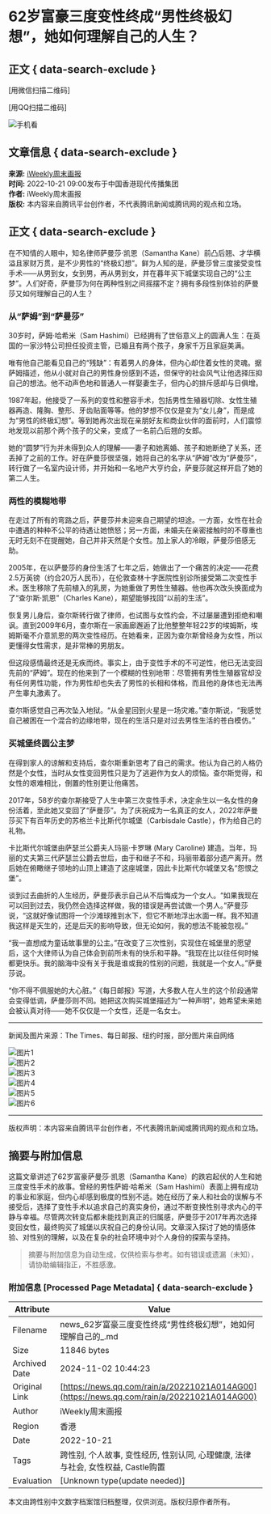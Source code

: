 # 62岁富豪三度变性终成“男性终极幻想”，她如何理解自己的人生？

## 正文 { data-search-exclude }


[用微信扫描二维码]

[用QQ扫描二维码]

![手机看](https://inews.gtimg.com/newsapp_bt/0/0522140926837_6113/0)

## 文章信息 { data-search-exclude }

**来源:** [iWeekly周末画报](https://news.qq.com/omn/author/8QMd3XtZ6Y0auD%2Ff)  
**时间:** 2022-10-21 09:00发布于中国香港现代传播集团  
**作者:** iWeekly周末画报  
**版权:** 本内容来自腾讯平台创作者，不代表腾讯新闻或腾讯网的观点和立场。  

## 正文 { data-search-exclude }

在不知情的人眼中，知名律师萨曼莎·凯恩（Samantha Kane）前凸后翘、才华横溢且家财万贯，是不少男性的“终极幻想”。鲜为人知的是，萨曼莎曾三度接受变性手术——从男到女，女到男，再从男到女，并在暮年买下城堡实现自己的“公主梦”。人们好奇，萨曼莎为何在两种性别之间摇摆不定？拥有多段性别体验的萨曼莎又如何理解自己的人生？

### 从“萨姆”到“萨曼莎”

30岁时，萨姆·哈希米（Sam Hashimi）已经拥有了世俗意义上的圆满人生：在英国的一家沙特公司担任投资主管，已婚且有两个孩子，身家千万且家庭美满。

唯有他自己能看见自己的“残缺”：有着男人的身体，但内心却住着女性的灵魂。据萨姆描述，他从小就对自己的男性身份感到不适，但保守的社会风气让他选择压抑自己的想法。他不动声色地和普通人一样娶妻生子，但内心的排斥感却与日俱增。

1987年起，他接受了一系列的变性和整容手术，包括男性生殖器切除、女性生殖器再造、隆胸、整形、牙齿贴面等等。他的梦想不仅仅是变为“女儿身”，而是成为“男性的终极幻想”。等到她再次出现在亲朋好友和商业伙伴的面前时，人们震惊地发现以前那个两个孩子的父亲，变成了一名前凸后翘的女郎。

她的“圆梦”行为并未得到众人的理解——妻子和她离婚、孩子和她断绝了关系，还丢掉了之前的工作。好在萨曼莎很坚强，她将自己的名字从“萨姆”改为“萨曼莎”，转行做了一名室内设计师，并开始和一名地产大亨约会，萨曼莎就这样开启了她的第二人生。

### 两性的模糊地带

在走过了所有的弯路之后，萨曼莎并未迎来自己期望的坦途。一方面，女性在社会中遭遇的种种不公平的待遇让她愤怒；另一方面，未婚夫在亲密接触时的不尊重也无时无刻不在提醒她，自己并非天然是个女性。加上家人的冷眼，萨曼莎倍感无助。

2005年，在以萨曼莎的身份生活了七年之后，她做出了一个痛苦的决定——花费2.5万英镑（约合20万人民币），在伦敦查林十字医院性别诊所接受第二次变性手术。医生移除了先前植入的乳房，为她重做了男性生殖器。他也再次改头换面成为了“查尔斯·凯恩”（Charles Kane），期望能够找回“以前的生活”。

恢复男儿身后，查尔斯转行做了律师，也试图与女性约会，不过屡屡遭到拒绝和嘲讽。直到2009年6月，查尔斯在一家画廊邂逅了比他整整年轻22岁的埃姆斯，埃姆斯毫不介意凯恩的两次变性经历。在她看来，正因为查尔斯曾经身为女性，所以更懂得女性需求，是非常棒的男朋友。

但这段感情最终还是无疾而终。事实上，由于变性手术的不可逆性，他已无法变回先前的“萨姆”。现在的他来到了一个模糊的性别地带：尽管拥有男性生殖器官却没有任何男性功能，作为男性却也失去了男性的长相和体格，而且他的身体也无法再产生睾丸激素了。

查尔斯感觉自己再次坠入地狱。“从金星回到火星是一场灾难。”查尔斯说，“我感觉自己被困在一个混合的边缘地带，现在的生活只是对过去男性生活的苍白模仿。”

### 买城堡终圆公主梦

在得到家人的谅解和支持后，查尔斯重新思考了自己的需求。他认为自己的人格仍然是个女性，当时从女性变回男性只是为了逃避作为女人的烦恼。查尔斯觉得，和女性的艰难相比，倒置的性别更让他痛苦。

2017年，58岁的查尔斯接受了人生中第三次变性手术，决定余生以一名女性的身份活着，至此她又变回了“萨曼莎”。为了庆祝成为一名真正的女人，2022年萨曼莎买下有百年历史的苏格兰卡比斯代尔城堡（Carbisdale Castle），作为给自己的礼物。

卡比斯代尔城堡由萨瑟兰公爵夫人玛丽·卡罗琳 (Mary Caroline) 建造。当年，玛丽的丈夫第三代萨瑟兰公爵去世后，由于和继子不和，玛丽带着部分遗产离开。然后她在俯瞰继子领地的山顶上建造了这座城堡，因此卡比斯代尔城堡又名“怨恨之堡”。

谈到过去曲折的人生经历，萨曼莎表示自己从不后悔成为一个女人。“如果我现在可以回到过去，我仍然会选择这样做，我的错误是再尝试做一个男人。”萨曼莎说，“这就好像试图将一个沙滩球推到水下，但它不断地浮出水面一样。我不知道我这样是天生的，还是后天的影响导致，但无论如何，我的想法不能被忽视。”

“我一直想成为童话故事里的公主。”在改变了三次性别，实现住在城堡里的愿望后，这个大律师认为自己体会到前所未有的快乐和平静。“我现在比以往任何时候都更快乐。我的脑海中没有关于我是谁或我的性别的问题，我就是一个女人。”萨曼莎说。

“你不得不佩服她的大心脏。”《每日邮报》写道，大多数人在人生的这个阶段通常会变得低调，萨曼莎则不同。她把这次购买城堡描述为“一种声明”，她希望未来她会被认真对待——她不仅仅是一个女性，还是一名女士。

---

新闻及图片来源：The Times、每日邮报、纽约时报，部分图片来自网络

![图片1](http://inews.gtimg.com/newsapp_bt/0/15365437872/641)  
![图片2](http://inews.gtimg.com/newsapp_bt/0/15365437873/641)  
![图片3](http://inews.gtimg.com/newsapp_bt/0/15365438040/641)  
![图片4](http://inews.gtimg.com/newsapp_bt/0/15365439518/641)  
![图片5](http://inews.gtimg.com/newsapp_bt/0/15365439520/641)  
![图片6](http://inews.gtimg.com/newsapp_bt/0/15365439294/641)  

---

版权声明：本内容来自腾讯平台创作者，不代表腾讯新闻或腾讯网的观点和立场。

## 摘要与附加信息

<!-- tcd_abstract -->
这篇文章讲述了62岁富豪萨曼莎·凯恩（Samantha Kane）的跌宕起伏的人生和她三度变性手术的故事。曾经的男性萨姆·哈希米（Sam Hashimi）表面上拥有成功的事业和家庭，但内心却感到极度的性别不适。她在经历了亲人和社会的误解与不接受后，选择了变性手术以追求自己的真实身份，通过不断变换性别寻求内心的平静与幸福。尽管两次转变后都未能找到真正的归属感，萨曼莎于2017年再次选择变回女性，最终购买了城堡以庆祝自己的身份认同。文章深入探讨了她的情感体验、对性别的理解，以及在复杂的社会环境中对个人身份的探索与坚持。
<!-- tcd_abstract_end -->

> 摘要与附加信息为自动生成，仅供检索与参考。如有错误或遗漏（未知），请协助编辑指正，不胜感激。

### 附加信息 [Processed Page Metadata] { data-search-exclude }

| Attribute       | Value                                  |
|-----------------|----------------------------------------|
| Filename        | news_62岁富豪三度变性终成“男性终极幻想”，她如何理解自己的_.md                             |
| Size            | 11846 bytes                           |
| Archived Date   | 2024-11-02 10:44:23                             |
| Original Link   | [https://news.qq.com/rain/a/20221021A014AG00](https://news.qq.com/rain/a/20221021A014AG00)                       |
| Author          | iWeekly周末画报                               |
| Region          | 香港                               |
| Date            | 2022-10-21                                 |
| Tags            | 跨性别, 个人故事, 变性经历, 性别认同, 心理健康, 法律与社会, 女性权益, Castle购置                                 |
| Evaluation            | [Unknown type(update needed)]                                 |
<!-- tcd_table_end -->

本文由跨性别中文数字档案馆归档整理，仅供浏览。版权归原作者所有。
